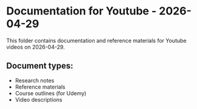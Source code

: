 # Documentation for Youtube - 2026-04-29

This folder contains documentation and reference materials for Youtube videos on 2026-04-29.

## Document types:
- Research notes
- Reference materials
- Course outlines (for Udemy)
- Video descriptions
